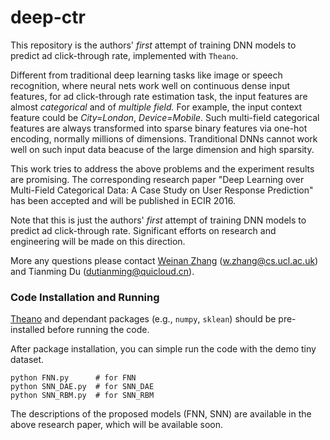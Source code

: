 # deep-ctr
This repository is the authors' *first* attempt of training DNN models to predict ad click-through rate, implemented with `Theano`.

Different from traditional deep learning tasks like image or speech recognition, where neural nets work well on continuous dense input features, for ad click-through rate estimation task, the input features are almost *categorical* and of *multiple field.* For example, the input context feature could be *City=London*, *Device=Mobile*. Such multi-field categorical features are always transformed into sparse binary features via one-hot encoding, normally millions of dimensions. Tranditional DNNs cannot work well on such input data beacuse of the large dimension and high sparsity.

This work tries to address the above problems and the experiment results are promising. The corresponding research paper "Deep Learning over Multi-Field Categorical Data: A Case Study on User Response Prediction" has been accepted and will be published in ECIR 2016.

Note that this is just the authors' *first* attempt of training DNN models to predict ad click-through rate. Significant efforts on research and engineering will be made on this direction.

More any questions please contact [Weinan Zhang](http://www0.cs.ucl.ac.uk/staff/w.zhang/) (w.zhang@cs.ucl.ac.uk) and Tianming Du (dutianming@quicloud.cn).

### Code Installation and Running

[Theano](http://deeplearning.net/software/theano/) and dependant packages (e.g., `numpy`, `sklean`) should be pre-installed before running the code.

After package installation, you can simple run the code with the demo tiny dataset.
```
python FNN.py      # for FNN
python SNN_DAE.py  # for SNN_DAE
python SNN_RBM.py  # for SNN_RBM
```
The descriptions of the proposed models (FNN, SNN) are available in the above research paper, which will be available soon.
